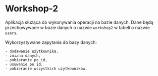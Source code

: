 # Workshop-2

Aplikacja służąca do wykonywania operacji na bazie danych.
Dane będą przechowywane w bazie danych o nazwie `workshop2` w tabeli o nazwie `users`.

Wykorzystywane zapytania do bazy danych:


    - dodawanie użytkownika,
    - zmiana danych,
    - pobieranie po id,
    - usuwanie po id,
    - pobieranie wszystkich użytkowników.


